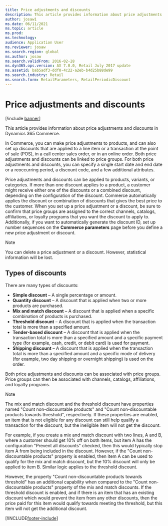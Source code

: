 ```yaml
---
title: Price adjustments and discounts
description: This article provides information about price adjustments and discounts in Dynamics 365 Commerce.
author: josaw1
ms.date: 06/11/2021
ms.topic: article
ms.prod: 
ms.technology: 
audience: Application User
ms.reviewer: josaw
ms.search.region: global
ms.author: josaw
ms.search.validFrom: 2016-02-28
ms.dyn365.ops.version: AX 7.0.0, Retail July 2017 update
ms.assetid: bab5adf3-ddf0-4c22-a2eb-b4d25b88de99
ms.search.industry: Retail
ms.search.form: RetailParameters, RetailPeriodicDiscount
---
```


# Price adjustments and discounts

[!include [banner](includes/banner.md)]

This article provides information about price adjustments and discounts in Dynamics 365 Commerce.

In Commerce, you can make price adjustments to products, and can also set up discounts that are applied to a line item or a transaction at the point of sale (POS), in a call center sales order, or in an online order. Both price adjustments and discounts can be linked to price groups. For both price adjustments and discounts, you can specify a single start date and end date or a reoccurring period, a discount code, and a few additional attributes. 

Price adjustments and discounts can be applied to products, variants, or categories. If more than one discount applies to a product, a customer might receive either one of the discounts or a combined discount, depending on the configuration of the discount. Commerce automatically applies the discount or combination of discounts that gives the best price to the customer. When you set up a price adjustment or a discount, be sure to confirm that price groups are assigned to the correct channels, catalogs, affiliations, or loyalty programs that you want the discount to apply to. Additionally, if you want to automatically generate the discount ID, set up number sequences on the **Commerce parameters** page before you define a new price adjustment or discount.

> [!NOTE]
> You can delete a price adjustment or a discount. However, statistical information will be lost.

## Types of discounts

There are many types of discounts:

- **Simple discount** – A single percentage or amount.
- **Quantity discount** – A discount that is applied when two or more products are purchased.
- **Mix and match discount** – A discount that is applied when a specific combination of products is purchased.
- **Threshold discount** – A discount that is applied when the transaction total is more than a specified amount.
- **Tender-based discount** – A discount that is applied when the transaction total is more than a specified amount and a specific payment type (for example, cash, credit, or debit card) is used for payment.
- **Shipping discount** – A discount that is applied when the transaction total is more than a specified amount and a specific mode of delivery (for example, two day shipping or overnight shipping) is used on the order.

Both price adjustments and discounts can be associated with price groups. Price groups can then be associated with channels, catalogs, affiliations, and loyalty programs.

> [!NOTE]
> The mix and match discount and the threshold discount have properties named "Count non-discountable products" and "Count non-discountable products towards threshold", respectively. If these properties are enabled, an item that is not eligible for any discount can still help qualify a transaction for the discount, but the ineligible item will not get the discount. 
> 
> For example, if you create a mix and match discount with two lines, A and B, where a customer should get 10% off on both items, but item A has the configuration "Prevent all discounts" checked, then this would typically stop item A from being included in the discount. However, if the "Count non-discountable products" property is enabled, then item A can be used to qualify for the mix and match discount, but the 10% discount will only be applied to item B. Similar logic applies to the threshold discount. 
>
> However, the property "Count non-discountable products towards threshold" has an additional capability when compared to the "Count non-discountable products" property of the mix and match discounts. If the threshold discount is enabled, and if there is an item that has an existing discount which would prevent the item from any other discounts, then  the price paid for this item would qualify towards meeting the threshold, but this item will not get the additional discount.


[!INCLUDE[footer-include](../includes/footer-banner.md)]
